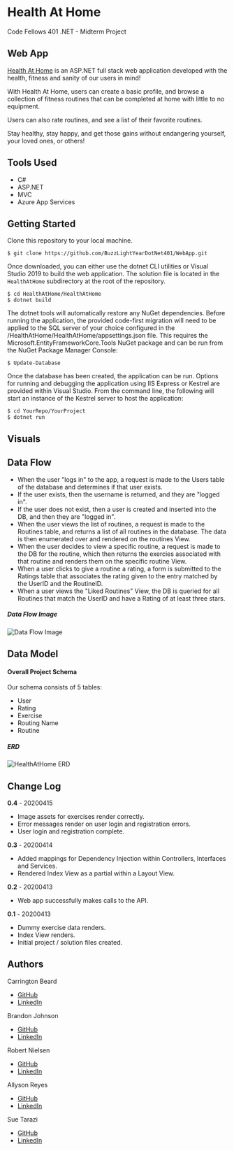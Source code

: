 # Health At Home
Code Fellows 401 .NET - Midterm Project

## Web App
[Health At Home](https://healthathome.azurewebsites.net/) is an ASP.NET full stack web application developed with the health, fitness and sanity of our users in mind!

With Health At Home, users can create a basic profile, and browse a collection of fitness routines that can be completed at home with little to no equipment.

Users can also rate routines, and see a list of their favorite routines.

Stay healthy, stay happy, and get those gains without endangering yourself, your loved ones, or others!

## Tools Used
- C#
- ASP.NET
- MVC
- Azure App Services

## Getting Started

Clone this repository to your local machine.

```
$ git clone https://github.com/BuzzLightYearDotNet401/WebApp.git
```

Once downloaded, you can either use the dotnet CLI utilities or Visual Studio 2019 to build the web application. The solution file is located in the `HealthAtHome` subdirectory at the root of the repository.

```
$ cd HealthAtHome/HealthAtHome
$ dotnet build
```

The dotnet tools will automatically restore any NuGet dependencies. Before running the application, the provided code-first migration will need to be applied to the SQL server of your choice configured in the /HealthAtHome/HealthAtHome/appsettings.json file. This requires the Microsoft.EntityFrameworkCore.Tools NuGet package and can be run from the NuGet Package Manager Console:

```
$ Update-Database
```

Once the database has been created, the application can be run. Options for running and debugging the application using IIS Express or Kestrel are provided within Visual Studio. From the command line, the following will start an instance of the Kestrel server to host the application:

```
$ cd YourRepo/YourProject
$ dotnet run
```

## Visuals

## Data Flow

- When the user "logs in" to the app, a request is made to the Users table of the database and determines if that user exists.
- If the user exists, then the username is returned, and they are "logged in".
- If the user does not exist, then a user is created and inserted into the DB, and then they are "logged in".
- When the user views the list of routines, a request is made to the Routines table, and returns a list of all routines in the database. The data is then enumerated over and rendered on the routines View.
- When the user decides to view a specific routine, a request is made to the DB for the routine, which then returns the exercies associated with that routine and renders them on the specific routine View.
- When a user clicks to give a routine a rating, a form is submitted to the Ratings table that associates the rating given to the entry matched by the UserID and the RoutineID.
- When a user views the "Liked Routines" View, the DB is queried for all Routines that match the UserID and have a Rating of at least three stars.

##### Data Flow Image

![Data Flow Image](/Assets/DomainModel410.png)

## Data Model

#### Overall Project Schema
Our schema consists of 5 tables:
- User
- Rating
- Exercise
- Routing Name
- Routine

##### ERD

![HealthAtHome ERD](/Assets/HealthAtHomeERD.png)

## Change Log

**0.4** - 20200415
- Image assets for exercises render correctly.
- Error messages render on user login and registration errors.
- User login and registration complete.

**0.3** - 20200414
- Added mappings for Dependency Injection within Controllers, Interfaces and Services.
- Rendered Index View as a partial within a Layout View.

**0.2** - 20200413
- Web app successfully makes calls to the API.

**0.1** - 20200413
- Dummy exercise data renders.
- Index View renders.
- Initial project / solution files created.

## Authors
Carrington Beard
- [GitHub](https://github.com/Carringtonb)
- [LinkedIn](https://www.linkedin.com/in/carrington-beard/)

Brandon Johnson
- [GitHub](https://github.com/SplinterCel3000)
- [LinkedIn](https://www.linkedin.com/in/brandon-johnson-33a581109/)

Robert Nielsen
- [GitHub](https://github.com/robertjnielsen)
- [LinkedIn](https://www.linkedin.com/in/robertjnielsen)

Allyson Reyes
- [GitHub](https://github.com/areyes986)
- [LinkedIn](https://www.linkedin.com/in/allyson-reyes/)

Sue Tarazi
- [GitHub](https://github.com/suetarazi)
- [LinkedIn](https://www.linkedin.com/in/sue-tarazi-b792b520)
